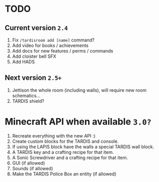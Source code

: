 # TODO

## Current version `2.4`
1. Fix `/tardisroom add [name]` command?
2. Add video for books / achievements
3. Add docs for new features / perms / commands
5. Add cloister bell SFX
6. Add HADS

## Next version `2.5+`
1. Jettison the whole room (including walls), will require new room schematics...
2. TARDIS shield?

# Minecraft API when available `3.0?`
1. Recreate everything with the new API :)
2. Create custom blocks for the TARDIS and console.
3. If using the LAPIS block have the walls a special TARDIS wall block.
4. A TARDIS key and a crafting recipe for that item.
5. A Sonic Screwdriver and a crafting recipe for that item.
6. GUI (if allowed)
7. Sounds (if allowed)
8. Make the TARDIS Police Box an entity (if allowed)
